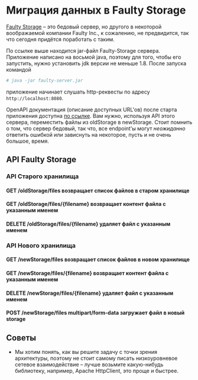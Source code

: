 # Миграция данных в Faulty Storage
[Faulty Storage](https://teamcity.jetbrains.com/repository/download/TeamCityPluginsByJetBrains_Unsorted_FaultyStorage_BuildServer/.lastSuccessful/faulty-server.jar?guest=true) – это бедовый сервер, но другого в некоторой воображаемой компании Faulty Inc., к сожалению, не предвидится, так что сегодня придётся поработать с таким.

По ссылке выше находится jar-файл Faulty-Storage сервера. Приложение написано на восьмой java, поэтому для того, чтобы его запустить, нужно установить jdk версии не меньше 1.8. После запуска командой
```bash
# java -jar faulty-server.jar
```
приложение начинает слушать http-реквесты по адресу `http://localhost:8080`.
 
 OpenAPI документация (описание доступных URL'ов) после старта приложения доступна [по ссылке](http://localhost:8080/swagger-ui/index.html?configUrl=/v3/api-docs/swagger-config).
Вам нужно, используя API этого сервера, переместить файлы из oldStorage в newStorage. Стоит помнить о том, что сервер бедовый, так что, все endpoint'ы могут _неожиданно_ ответить ошибкой или зависнуть на некоторое, пусть и не очень большое, время.

## API Faulty Storage

### API Старого хранилища
#### GET <base-url>/oldStorage/files возвращает список файлов в старом хранилище
#### GET <base-url>/oldStorage/files/{filename} возвращает контент файла с указанным именем
#### DELETE <base-url>/oldStorage/files/{filename} удаляет файл с указанным именем

### API Нового хранилища
#### GET <base-url>/newStorage/files возвращает список файлов в новом хранилище
#### GET <base-url>/newStorage/files/{filename} возвращает контент файла с указанным именем
#### DELETE <base-url>/newStorage/files/{filename} удаляет файл с указанным именем
#### POST <base-url>/newStorage/files multipart/form-data загружает файл в новый storage 

## Советы

* Мы хотим понять, как вы решите задачу с точки зрения архитектуры, поэтому не стоит самому писать низкоуровневое сетевое взаимодействие – лучше возьмите какую-нибудь библиотеку, например, Apache HttpClient, это проще и быстрее.